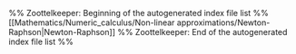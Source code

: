 %% Zoottelkeeper: Beginning of the autogenerated index file list  %%
 [[Mathematics/Numeric_calculus/Non-linear approximations/Newton-Raphson|Newton-Raphson]]
%% Zoottelkeeper: End of the autogenerated index file list  %%
